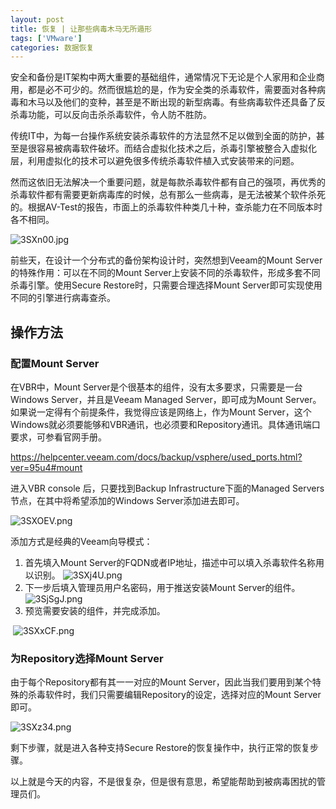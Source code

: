 ```yaml
---
layout: post
title: 恢复 | 让那些病毒木马无所遁形
tags: ['VMware']
categories: 数据恢复
---
```




安全和备份是IT架构中两大重要的基础组件，通常情况下无论是个人家用和企业商用，都是必不可少的。然而很尴尬的是，作为安全类的杀毒软件，需要面对各种病毒和木马以及他们的变种，甚至是不断出现的新型病毒。有些病毒软件还具备了反杀毒功能，可以反向击杀杀毒软件，令人防不胜防。

传统IT中，为每一台操作系统安装杀毒软件的方法显然不足以做到全面的防护，甚至是很容易被病毒软件破坏。而结合虚拟化技术之后，杀毒引擎被整合入虚拟化层，利用虚拟化的技术可以避免很多传统杀毒软件植入式安装带来的问题。

然而这依旧无法解决一个重要问题，就是每款杀毒软件都有自己的强项，再优秀的杀毒软件都有需要更新病毒库的时候，总有那么一些病毒，是无法被某个软件杀死的。根据AV-Test的报告，市面上的杀毒软件种类几十种，查杀能力在不同版本时各不相同。

![3SXn00.jpg](https://s2.ax1x.com/2020/02/16/3SXn00.jpg)



前些天，在设计一个分布式的备份架构设计时，突然想到Veeam的Mount Server的特殊作用：可以在不同的Mount Server上安装不同的杀毒软件，形成多套不同杀毒引擎。使用Secure Restore时，只需要合理选择Mount Server即可实现使用不同的引擎进行病毒查杀。



## 操作方法



### 配置Mount Server

在VBR中，Mount Server是个很基本的组件，没有太多要求，只需要是一台Windows Server，并且是Veeam Managed Server，即可成为Mount Server。如果说一定得有个前提条件，我觉得应该是网络上，作为Mount Server，这个Windows就必须要能够和VBR通讯，也必须要和Repository通讯。具体通讯端口要求，可参看官网手册。

https://helpcenter.veeam.com/docs/backup/vsphere/used_ports.html?ver=95u4#mount

进入VBR console 后，只要找到Backup Infrastructure下面的Managed Servers节点，在其中将希望添加的Windows Server添加进去即可。

![3SXOEV.png](https://s2.ax1x.com/2020/02/16/3SXOEV.png)

添加方式是经典的Veeam向导模式：

1. 首先填入Mount Server的FQDN或者IP地址，描述中可以填入杀毒软件名称用以识别。
   ![3SXj4U.png](https://s2.ax1x.com/2020/02/16/3SXj4U.png)
2. 下一步后填入管理员用户名密码，用于推送安装Mount Server的组件。
   ![3SjSgJ.png](https://s2.ax1x.com/2020/02/16/3SjSgJ.png)
3. 预览需要安装的组件，并完成添加。

​    ![3SXxCF.png](https://s2.ax1x.com/2020/02/16/3SXxCF.png)



### 为Repository选择Mount Server

由于每个Repository都有其一一对应的Mount Server，因此当我们要用到某个特殊的杀毒软件时，我们只需要编辑Repository的设定，选择对应的Mount Server即可。

![3SXz34.png](https://s2.ax1x.com/2020/02/16/3SXz34.png)

剩下步骤，就是进入各种支持Secure Restore的恢复操作中，执行正常的恢复步骤。



以上就是今天的内容，不是很复杂，但是很有意思，希望能帮助到被病毒困扰的管理员们。